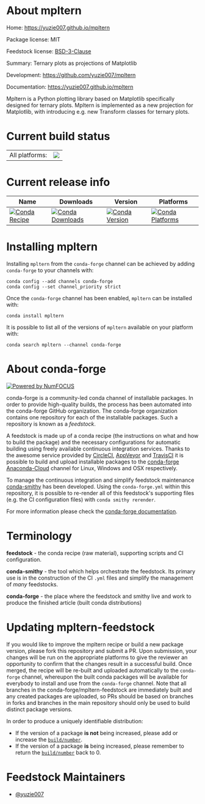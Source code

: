 About mpltern
=============

Home: https://yuzie007.github.io/mpltern

Package license: MIT

Feedstock license: [BSD-3-Clause](https://github.com/conda-forge/mpltern-feedstock/blob/master/LICENSE.txt)

Summary: Ternary plots as projections of Matplotlib

Development: https://github.com/yuzie007/mpltern

Documentation: https://yuzie007.github.io/mpltern

Mpltern is a Python plotting library based on Matplotlib specifically designed for ternary plots. Mpltern is implemented as a new projection for Matplotlib, with introducing e.g. new Transform classes for ternary plots.


Current build status
====================


<table><tr><td>All platforms:</td>
    <td>
      <a href="https://dev.azure.com/conda-forge/feedstock-builds/_build/latest?definitionId=8295&branchName=master">
        <img src="https://dev.azure.com/conda-forge/feedstock-builds/_apis/build/status/mpltern-feedstock?branchName=master">
      </a>
    </td>
  </tr>
</table>

Current release info
====================

| Name | Downloads | Version | Platforms |
| --- | --- | --- | --- |
| [![Conda Recipe](https://img.shields.io/badge/recipe-mpltern-green.svg)](https://anaconda.org/conda-forge/mpltern) | [![Conda Downloads](https://img.shields.io/conda/dn/conda-forge/mpltern.svg)](https://anaconda.org/conda-forge/mpltern) | [![Conda Version](https://img.shields.io/conda/vn/conda-forge/mpltern.svg)](https://anaconda.org/conda-forge/mpltern) | [![Conda Platforms](https://img.shields.io/conda/pn/conda-forge/mpltern.svg)](https://anaconda.org/conda-forge/mpltern) |

Installing mpltern
==================

Installing `mpltern` from the `conda-forge` channel can be achieved by adding `conda-forge` to your channels with:

```
conda config --add channels conda-forge
conda config --set channel_priority strict
```

Once the `conda-forge` channel has been enabled, `mpltern` can be installed with:

```
conda install mpltern
```

It is possible to list all of the versions of `mpltern` available on your platform with:

```
conda search mpltern --channel conda-forge
```


About conda-forge
=================

[![Powered by
NumFOCUS](https://img.shields.io/badge/powered%20by-NumFOCUS-orange.svg?style=flat&colorA=E1523D&colorB=007D8A)](https://numfocus.org)

conda-forge is a community-led conda channel of installable packages.
In order to provide high-quality builds, the process has been automated into the
conda-forge GitHub organization. The conda-forge organization contains one repository
for each of the installable packages. Such a repository is known as a *feedstock*.

A feedstock is made up of a conda recipe (the instructions on what and how to build
the package) and the necessary configurations for automatic building using freely
available continuous integration services. Thanks to the awesome service provided by
[CircleCI](https://circleci.com/), [AppVeyor](https://www.appveyor.com/)
and [TravisCI](https://travis-ci.com/) it is possible to build and upload installable
packages to the [conda-forge](https://anaconda.org/conda-forge)
[Anaconda-Cloud](https://anaconda.org/) channel for Linux, Windows and OSX respectively.

To manage the continuous integration and simplify feedstock maintenance
[conda-smithy](https://github.com/conda-forge/conda-smithy) has been developed.
Using the ``conda-forge.yml`` within this repository, it is possible to re-render all of
this feedstock's supporting files (e.g. the CI configuration files) with ``conda smithy rerender``.

For more information please check the [conda-forge documentation](https://conda-forge.org/docs/).

Terminology
===========

**feedstock** - the conda recipe (raw material), supporting scripts and CI configuration.

**conda-smithy** - the tool which helps orchestrate the feedstock.
                   Its primary use is in the construction of the CI ``.yml`` files
                   and simplify the management of *many* feedstocks.

**conda-forge** - the place where the feedstock and smithy live and work to
                  produce the finished article (built conda distributions)


Updating mpltern-feedstock
==========================

If you would like to improve the mpltern recipe or build a new
package version, please fork this repository and submit a PR. Upon submission,
your changes will be run on the appropriate platforms to give the reviewer an
opportunity to confirm that the changes result in a successful build. Once
merged, the recipe will be re-built and uploaded automatically to the
`conda-forge` channel, whereupon the built conda packages will be available for
everybody to install and use from the `conda-forge` channel.
Note that all branches in the conda-forge/mpltern-feedstock are
immediately built and any created packages are uploaded, so PRs should be based
on branches in forks and branches in the main repository should only be used to
build distinct package versions.

In order to produce a uniquely identifiable distribution:
 * If the version of a package **is not** being increased, please add or increase
   the [``build/number``](https://docs.conda.io/projects/conda-build/en/latest/resources/define-metadata.html#build-number-and-string).
 * If the version of a package **is** being increased, please remember to return
   the [``build/number``](https://docs.conda.io/projects/conda-build/en/latest/resources/define-metadata.html#build-number-and-string)
   back to 0.

Feedstock Maintainers
=====================

* [@yuzie007](https://github.com/yuzie007/)


